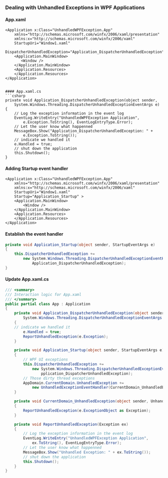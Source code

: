 ﻿### Dealing with Unhandled Exceptions in WPF Applications

#### App.xaml
```xaml
<Application x:Class="UnhandledWPFException.App"
    xmlns="http://schemas.microsoft.com/winfx/2006/xaml/presentation"
    xmlns:x="http://schemas.microsoft.com/winfx/2006/xaml"
    StartupUri="Window1.xaml"
    DispatcherUnhandledException="Application_DispatcherUnhandledException">
    <Application.MainWindow>
       <Window />
    </Application.MainWindow>
    <Application.Resources>
    </Application.Resources>
</Application>


#### App.xaml.cs
```csharp
private void Application_DispatcherUnhandledException(object sender,
    System.Windows.Threading.DispatcherUnhandledExceptionEventArgs e)
{
    // Log the exception information in the event log
    EventLog.WriteEntry("UnhandledWPFException Application",
        e.Exception.ToString(), EventLogEntryType.Error);
    // Let the user know what happenned
    MessageBox.Show("Application_DispatcherUnhandledException: " +
        e.Exception.ToString());
    // indicate we handled it
    e.Handled = true;
    // shut down the application
    this.Shutdown();
}
```

#### Adding Startup event handler
```xaml
<Application x:Class="UnhandledWPFException.App"
    xmlns="http://schemas.microsoft.com/winfx/2006/xaml/presentation"
    xmlns:x="http://schemas.microsoft.com/winfx/2006/xaml"
    StartupUri="Window1.xaml"
    Startup="Application_Startup" >
    <Application.MainWindow>
        <Window />
    </Application.MainWindow>
    <Application.Resources>
    </Application.Resources>
</Application>
```

#### Establish the event handler
```csharp
private void Application_Startup(object sender, StartupEventArgs e)
{
    this.DispatcherUnhandledException +=
        new System.Windows.Threading.DispatcherUnhandledExceptionEventHandler(
            Application_DispatcherUnhandledException);
}
```

#### Update App.xaml.cs
```csharp
/// <summary>
/// Interaction logic for App.xaml
/// </summary>
public partial class App : Application
{
    private void Application_DispatcherUnhandledException(object sender,
        System.Windows.Threading.DispatcherUnhandledExceptionEventArgs e)
    {
    // indicate we handled it
        e.Handled = true;
        ReportUnhandledException(e.Exception);
    }

    private void Application_Startup(object sender, StartupEventArgs e)
    {
        // WPF UI exceptions
        this.DispatcherUnhandledException +=
            new System.Windows.Threading.DispatcherUnhandledExceptionEventHandler(
                pplication_DispatcherUnhandledException);
        // Those dirty thread exceptions
        AppDomain.CurrentDomain.UnhandledException +=
            new UnhandledExceptionEventHandler(CurrentDomain_UnhandledException);
    }

    private void CurrentDomain_UnhandledException(object sender, UnhandledExceptionEventArgs e)
    {
        ReportUnhandledException(e.ExceptionObject as Exception);
    }

    private void ReportUnhandledException(Exception ex)
    {
        // Log the exception information in the event log
        EventLog.WriteEntry("UnhandledWPFException Application",
            ex.ToString(), EventLogEntryType.Error);
        // Let the user know what happenned
        MessageBox.Show("Unhandled Exception: " + ex.ToString());
        // shut down the application
        this.Shutdown();
    }
}
```